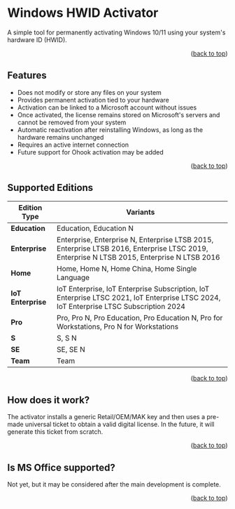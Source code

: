 <a id="readme-top"></a>

# Windows HWID Activator

A simple tool for permanently activating Windows 10/11 using your system's hardware ID (HWID).

<p align="right">(<a href="#readme-top">back to top</a>)</p>

## Features

-   Does not modify or store any files on your system
-   Provides permanent activation tied to your hardware
-   Activation can be linked to a Microsoft account without issues
-   Once activated, the license remains stored on Microsoft's servers and cannot be removed from your system
-   Automatic reactivation after reinstalling Windows, as long as the hardware remains unchanged
-   Requires an active internet connection
-   Future support for Ohook activation may be added

<p align="right">(<a href="#readme-top">back to top</a>)</p>

## Supported Editions

| Edition Type       | Variants                                                                                                                                   |
| ------------------ | ------------------------------------------------------------------------------------------------------------------------------------------ |
| **Education**      | Education, Education N                                                                                                                     |
| **Enterprise**     | Enterprise, Enterprise N, Enterprise LTSB 2015, Enterprise LTSB 2016, Enterprise LTSC 2019, Enterprise N LTSB 2015, Enterprise N LTSB 2016 |
| **Home**           | Home, Home N, Home China, Home Single Language                                                                                             |
| **IoT Enterprise** | IoT Enterprise, IoT Enterprise Subscription, IoT Enterprise LTSC 2021, IoT Enterprise LTSC 2024, IoT Enterprise LTSC Subscription 2024     |
| **Pro**            | Pro, Pro N, Pro Education, Pro Education N, Pro for Workstations, Pro N for Workstations                                                   |
| **S**              | S, S N                                                                                                                                     |
| **SE**             | SE, SE N                                                                                                                                   |
| **Team**           | Team                                                                                                                                       |

<p align="right">(<a href="#readme-top">back to top</a>)</p>

## How does it work?

The activator installs a generic Retail/OEM/MAK key and then uses a pre-made universal ticket to obtain a valid digital license.
In the future, it will generate this ticket from scratch.

<p align="right">(<a href="#readme-top">back to top</a>)</p>

## Is MS Office supported?

Not yet, but it may be considered after the main development is complete.

<p align="right">(<a href="#readme-top">back to top</a>)</p>
